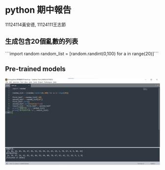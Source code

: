 # python 期中報告   
11124114黃安德,  11124111王志節
## 生成包含20個亂數的列表
`ˋˋimport random
random_list = [random.randint(0,100) for a in range(20)]ˋˋˋ

## Pre-trained models
![Example Images](test實作.jpg)






